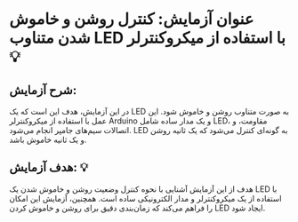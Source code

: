 # عنوان آزمایش: کنترل روشن و خاموش شدن متناوب LED با استفاده از میکروکنترلر 💡

## شرح آزمایش: 
در این آزمایش، هدف این است که یک LED به صورت متناوب روشن و خاموش شود. این عمل با استفاده از میکروکنترلر Arduino و یک مدار ساده شامل LED، مقاومت، و اتصالات سیم‌های جامپر انجام می‌شود. LED به گونه‌ای کنترل می‌شود که یک ثانیه روشن و یک ثانیه خاموش باشد.

## هدف آزمایش: 💡
هدف از این آزمایش آشنایی با نحوه کنترل وضعیت روشن و خاموش شدن یک LED با استفاده از یک میکروکنترلر و مدار الکترونیکی ساده است. همچنین، آزمایش این امکان را فراهم می‌کند که زمان‌بندی دقیق برای روشن و خاموش کردن LED ایجاد شود.
